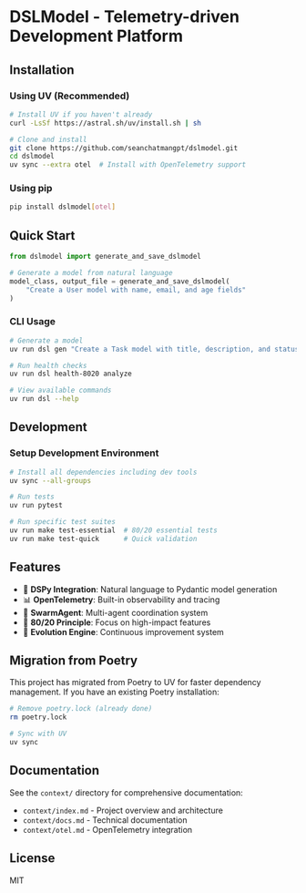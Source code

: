 # DSLModel - Telemetry-driven Development Platform

## Installation

### Using UV (Recommended)
```bash
# Install UV if you haven't already
curl -LsSf https://astral.sh/uv/install.sh | sh

# Clone and install
git clone https://github.com/seanchatmangpt/dslmodel.git
cd dslmodel
uv sync --extra otel  # Install with OpenTelemetry support
```

### Using pip
```bash
pip install dslmodel[otel]
```

## Quick Start
```python
from dslmodel import generate_and_save_dslmodel

# Generate a model from natural language
model_class, output_file = generate_and_save_dslmodel(
    "Create a User model with name, email, and age fields"
)
```

### CLI Usage
```bash
# Generate a model
uv run dsl gen "Create a Task model with title, description, and status"

# Run health checks
uv run dsl health-8020 analyze

# View available commands
uv run dsl --help
```

## Development

### Setup Development Environment
```bash
# Install all dependencies including dev tools
uv sync --all-groups

# Run tests
uv run pytest

# Run specific test suites
uv run make test-essential  # 80/20 essential tests
uv run make test-quick      # Quick validation
```

## Features
- 🧬 **DSPy Integration**: Natural language to Pydantic model generation
- 📊 **OpenTelemetry**: Built-in observability and tracing
- 🤖 **SwarmAgent**: Multi-agent coordination system
- 🎯 **80/20 Principle**: Focus on high-impact features
- 🔄 **Evolution Engine**: Continuous improvement system

## Migration from Poetry

This project has migrated from Poetry to UV for faster dependency management.
If you have an existing Poetry installation:

```bash
# Remove poetry.lock (already done)
rm poetry.lock

# Sync with UV
uv sync
```

## Documentation

See the `context/` directory for comprehensive documentation:
- `context/index.md` - Project overview and architecture
- `context/docs.md` - Technical documentation
- `context/otel.md` - OpenTelemetry integration

## License

MIT

